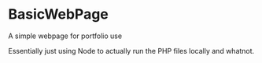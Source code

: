 # BasicWebPage
 A simple webpage for portfolio use
 
 Essentially just using Node to actually run the PHP files locally and whatnot.
